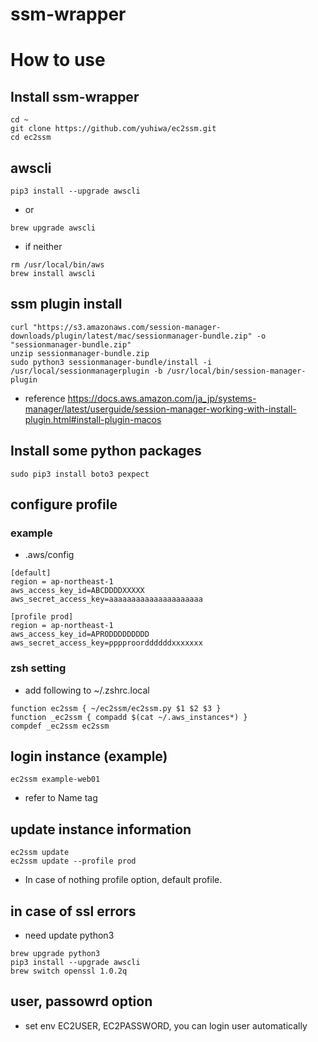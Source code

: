 # ssm-wrapper

# How to use

## Install ssm-wrapper
```
cd ~
git clone https://github.com/yuhiwa/ec2ssm.git
cd ec2ssm
```


## awscli

```
pip3 install --upgrade awscli
```
- or
```
brew upgrade awscli
```

- if neither
```
rm /usr/local/bin/aws
brew install awscli
```

## ssm plugin install

```
curl "https://s3.amazonaws.com/session-manager-downloads/plugin/latest/mac/sessionmanager-bundle.zip" -o "sessionmanager-bundle.zip"
unzip sessionmanager-bundle.zip
sudo python3 sessionmanager-bundle/install -i /usr/local/sessionmanagerplugin -b /usr/local/bin/session-manager-plugin
```

- reference
https://docs.aws.amazon.com/ja_jp/systems-manager/latest/userguide/session-manager-working-with-install-plugin.html#install-plugin-macos

## Install some python packages
```
sudo pip3 install boto3 pexpect
```

## configure profile

### example
- .aws/config 
```
[default]
region = ap-northeast-1
aws_access_key_id=ABCDDDDXXXXX
aws_secret_access_key=aaaaaaaaaaaaaaaaaaaaa

[profile prod]
region = ap-northeast-1
aws_access_key_id=APRODDDDDDDDD
aws_secret_access_key=pppproorddddddxxxxxxx
```

### zsh setting
- add following to ~/.zshrc.local 
```
function ec2ssm { ~/ec2ssm/ec2ssm.py $1 $2 $3 }
function _ec2ssm { compadd $(cat ~/.aws_instances*) }
compdef _ec2ssm ec2ssm
```

## login instance (example)
```
ec2ssm example-web01
```
- refer to Name tag


## update instance information
```
ec2ssm update
ec2ssm update --profile prod
```
- In case of nothing profile option, default profile.

## in case of ssl errors
- need update python3
```
brew upgrade python3
pip3 install --upgrade awscli
brew switch openssl 1.0.2q
```

## user, passowrd option
- set env EC2USER, EC2PASSWORD, you can login user automatically

